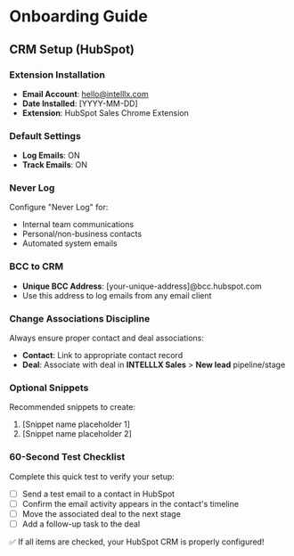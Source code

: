 # Onboarding Guide

## CRM Setup (HubSpot)

### Extension Installation
- **Email Account**: hello@intelllx.com
- **Date Installed**: [YYYY-MM-DD]
- **Extension**: HubSpot Sales Chrome Extension

### Default Settings
- **Log Emails**: ON
- **Track Emails**: ON

### Never Log
Configure "Never Log" for:
- Internal team communications
- Personal/non-business contacts
- Automated system emails

### BCC to CRM
- **Unique BCC Address**: [your-unique-address]@bcc.hubspot.com
- Use this address to log emails from any email client

### Change Associations Discipline
Always ensure proper contact and deal associations:
- **Contact**: Link to appropriate contact record
- **Deal**: Associate with deal in **INTELLLX Sales** > **New lead** pipeline/stage

### Optional Snippets
Recommended snippets to create:
1. [Snippet name placeholder 1]
2. [Snippet name placeholder 2]

### 60-Second Test Checklist
Complete this quick test to verify your setup:

- [ ] Send a test email to a contact in HubSpot
- [ ] Confirm the email activity appears in the contact's timeline
- [ ] Move the associated deal to the next stage
- [ ] Add a follow-up task to the deal

✅ If all items are checked, your HubSpot CRM is properly configured!

